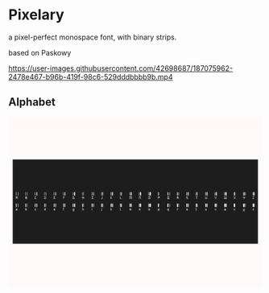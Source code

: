 # Pixelary
a pixel-perfect monospace font, with binary strips.

based on Paskowy

https://user-images.githubusercontent.com/42698687/187075962-2478e467-b96b-419f-98c6-529dddbbbb9b.mp4

## Alphabet

![splash](https://github.com/patchstep/Pixelary/blob/main/splash.png?raw=true)
